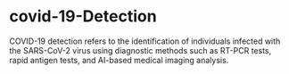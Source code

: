 # covid-19-Detection
COVID-19 detection refers to the identification of individuals infected with the SARS-CoV-2 virus using diagnostic methods such as RT-PCR tests, rapid antigen tests, and AI-based medical imaging analysis.
